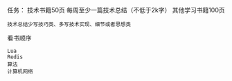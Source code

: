 任务：
	技术书籍50页
	每周至少一篇技术总结（不低于2k字）
	其他学习书籍100页

	技术总结少写技巧类、多写技术实现、细节或者思想类

看书顺序

	Lua
	Redis
	算法
	计算机网络


